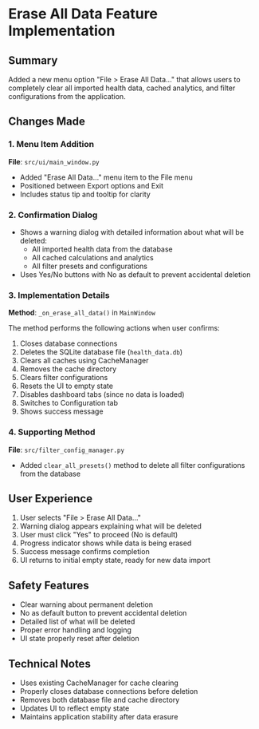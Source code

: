 # Erase All Data Feature Implementation

## Summary
Added a new menu option "File > Erase All Data..." that allows users to completely clear all imported health data, cached analytics, and filter configurations from the application.

## Changes Made

### 1. Menu Item Addition
**File**: `src/ui/main_window.py`
- Added "Erase All Data..." menu item to the File menu
- Positioned between Export options and Exit
- Includes status tip and tooltip for clarity

### 2. Confirmation Dialog
- Shows a warning dialog with detailed information about what will be deleted:
  - All imported health data from the database
  - All cached calculations and analytics
  - All filter presets and configurations
- Uses Yes/No buttons with No as default to prevent accidental deletion

### 3. Implementation Details
**Method**: `_on_erase_all_data()` in `MainWindow`

The method performs the following actions when user confirms:
1. Closes database connections
2. Deletes the SQLite database file (`health_data.db`)
3. Clears all caches using CacheManager
4. Removes the cache directory
5. Clears filter configurations
6. Resets the UI to empty state
7. Disables dashboard tabs (since no data is loaded)
8. Switches to Configuration tab
9. Shows success message

### 4. Supporting Method
**File**: `src/filter_config_manager.py`
- Added `clear_all_presets()` method to delete all filter configurations from the database

## User Experience
1. User selects "File > Erase All Data..."
2. Warning dialog appears explaining what will be deleted
3. User must click "Yes" to proceed (No is default)
4. Progress indicator shows while data is being erased
5. Success message confirms completion
6. UI returns to initial empty state, ready for new data import

## Safety Features
- Clear warning about permanent deletion
- No as default button to prevent accidental deletion
- Detailed list of what will be deleted
- Proper error handling and logging
- UI state properly reset after deletion

## Technical Notes
- Uses existing CacheManager for cache clearing
- Properly closes database connections before deletion
- Removes both database file and cache directory
- Updates UI to reflect empty state
- Maintains application stability after data erasure
